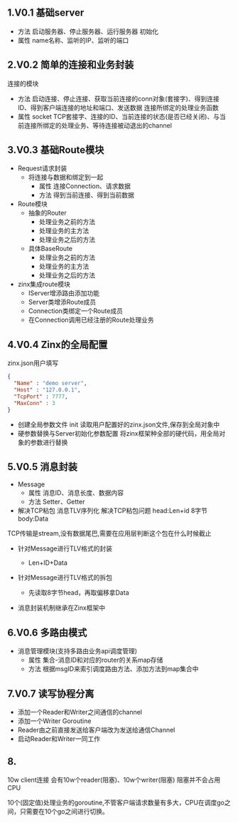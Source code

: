 <!--
 * @Author: 光城
 * @Date: 2020-10-22 15:24:14
 * @LastEditors: 光城
 * @LastEditTime: 2020-10-27 19:41:32
 * @Description:
 * @FilePath: /Zinx_Learning/Readme.md
-->
## 1.V0.1 基础server
- 方法
启动服务器、停止服务器、运行服务器
初始化
- 属性
name名称、监听的IP、监听的端口

## 2.V0.2 简单的连接和业务封装
连接的模块
- 方法
启动连接、停止连接、获取当前连接的conn对象(套接字)、得到连接ID、得到客户端连接的地址和端口、发送数据
连接所绑定的处理业务函数
- 属性
socket TCP套接字、连接的ID、当前连接的状态(是否已经关闭)、与当前连接所绑定的处理业务、等待连接被动退出的channel

## 3.V0.3 基础Route模块

- Request请求封装
  - 将连接与数据和绑定到一起
    - 属性
    连接Connection、请求数据
    - 方法
    得到当前连接、得到当前数据
- Route模块
  - 抽象的Router
    - 处理业务之前的方法
    - 处理业务的主方法
    - 处理业务之后的方法
  - 具体BaseRoute
    - 处理业务之前的方法
    - 处理业务的主方法
    - 处理业务之后的方法
- zinx集成route模块
  - IServer增添路由添加功能
  - Server类增添Route成员
  - Connection类绑定一个Route成员
  - 在Connection调用已经注册的Route处理业务

## 4.V0.4 Zinx的全局配置

  zinx.json用户填写

```json
{
  "Name" : "demo server",
  "Host" : "127.0.0.1",
  "TcpPort" : 7777,
  "MaxConn" : 3
}
```
  - 创建全局参数文件
  init 读取用户配置好的zinx.json文件,保存到全局对象中
  - 硬参数替换与Server初始化参数配置
  将zinx框架种全部的硬代码，用全局对象的参数进行替换

## 5.V0.5 消息封装

- Message
  - 属性
  消息ID、消息长度、数据内容
  - 方法
  Setter、Getter
- 解决TCP粘包
消息TLV序列化 解决TCP粘包问题
head:Len+id 8字节
body:Data

TCP传输是stream,没有数据尾巴,需要在应用层判断这个包在什么时候截止
  - 针对Message进行TLV格式的封装
    - Len+ID+Data
  - 针对Message进行TLV格式的拆包
    - 先读取8字节head，再取偏移拿Data

- 消息封装机制继承在Zinx框架中

## 6.V0.6 多路由模式

- 消息管理模块(支持多路由业务api调度管理)
  - 属性
  集合-消息ID和对应的router的关系map存储
  - 方法
  根据msgID来索引调度路由方法、添加方法到map集合中

## 7.V0.7 读写协程分离
- 添加一个Reader和Writer之间通信的channel
- 添加一个Writer Goroutine
- Reader由之前直接发送给客户端改为发送给通信Channel
- 启动Reader和Writer一同工作

## 8.

10w client连接 会有10w个reader(阻塞)、10w个writer(阻塞)
阻塞并不会占用CPU

10个(固定值)处理业务的goroutine,不管客户端请求数量有多大，CPU在调度go之间，只需要在10个go之间进行切换。

